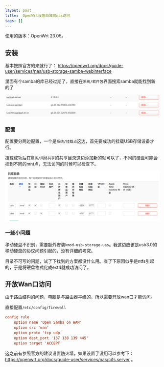 ```yaml
---
layout: post
title:  OpenWrt设置局域网nas访问
tags: []
---
```


使用的版本：OpenWrt 23.05。

## 安装

基本按照官方的来就行了： https://openwrt.org/docs/guide-user/services/nas/usb-storage-samba-webinterface

里面有个samba的库已经过期了，直接在`系统/软件包`界面搜索samba就能找到新的了

![Alt text](/images/2024/image.png)

### 配置

配置要分两边配置，一个是`系统/挂载点`这边，首先要成功的挂载USB存储设备才行。

挂载成功后在`服务/网络共享`的共享目录这边添加新的就可以了，不同的硬盘可能会挂到不同的mnt点，无法访问的时候可以检查下。

![Alt text](/images/2024/image2.png)

### 一些小问题

移动硬盘不识别，需要额外安装`kmod-usb-storage-uas`。我这边应该是usb3.0的移动硬盘的协议问题引起的，没有详细的考究。

目录不可写的问题，试了下找到的方案都没什么用。查了下原因似乎是ntfs引起的，于是将硬盘格式化成ext4就成功访问了。

## 开放Wan口访问

由于路由结构的问题，电脑是与路由器平级的，所以需要开放wan口才能访问。

直接配置`/etc/config/firewall`

```ini
config rule
    option name 'Open Samba on WAN'
    option src 'wan'
    option proto 'tcp udp'
    option dest_port '137 138 139 445'
    option target 'ACCEPT'
```

这之前有参照官方的建议设置防火墙，如果设置了没用可以参考下：https://openwrt.org/docs/guide-user/services/nas/cifs.server 。
